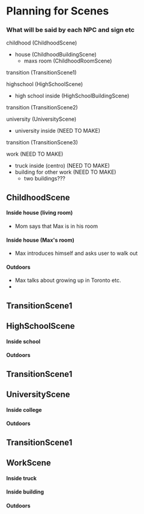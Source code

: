 # Planning for Scenes
### What will be said by each NPC and sign etc

childhood (ChildhoodScene)
 - house (ChildhoodBuildingScene)
   - maxs room (ChildhoodRoomScene)

transition (TransitionScene1)

highschool (HighSchoolScene)
 - high school inside (HighSchoolBuildingScene)

transition (TransitionScene2)

university (UniversityScene)
 - university inside (NEED TO MAKE)

transition (TransitionScene3)

work (NEED TO MAKE)
 - truck inside (centro) (NEED TO MAKE)
 - building for other work  (NEED TO MAKE)
   - two buildings???







## ChildhoodScene
#### Inside house (living room)
- Mom says that Max is in his room

#### Inside house (Max's room)
- Max introduces himself and asks user to walk out

#### Outdoors
- Max talks about growing up in Toronto etc.
- 

## TransitionScene1


## HighSchoolScene
#### Inside school

#### Outdoors

## TransitionScene1


## UniversityScene
#### Inside college

#### Outdoors

## TransitionScene1


## WorkScene

#### Inside truck

#### Inside building

#### Outdoors